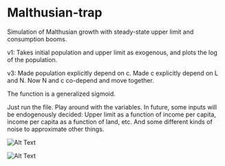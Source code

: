 # Malthusian-trap
Simulation of Malthusian growth with steady-state upper limit and consumption booms.

v1: Takes initial population and upper limit as exogenous, and plots
the log of the population.

v3: Made population explicitly depend on c. Made c explicitly depend on L and N.
Now N and c co-depend and move together.

The function is a generalized sigmoid.

Just run the file. Play around with the variables. In future, some inputs
will be endogenously decided: Upper limit as a function of income per capita,
income per capita as a function of land, etc. And some different kinds of noise
to approximate other things.


![Alt Text](https://media.giphy.com/media/MFO83ywxcP105kPplM/giphy.gif)

![Alt Text](https://media.giphy.com/media/VhPwAUna2BdiY1s434/giphy.gif)
